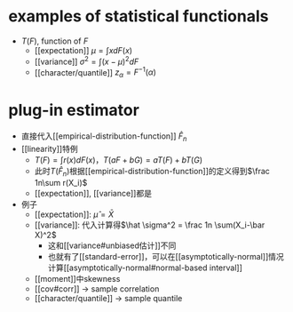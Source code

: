 # examples of statistical functionals
- $T(F)$, function of $F$
  - [[expectation]] $\mu =\int xdF(x)$
  - [[variance]] $\sigma^2=\int (x-\mu)^2 dF$
  - [[character/quantile]] $z_{\alpha}=F^{-1}(\alpha)$
# plug-in estimator
- 直接代入[[empirical-distribution-function]] $\hat F_n$
- [[linearity]]特例
  - $T(F)=\int r(x)dF(x)$，$T(aF+bG)=aT(F)+bT(G)$
  - 此时$T(\hat F_n)$根据[[empirical-distribution-function]]的定义得到$\frac 1n\sum r(X_i)$
  - [[expectation]], [[variance]]都是
- 例子
  - [[expectation]]: $\hat \mu =\bar X$
  - [[variance]]: 代入计算得$\hat \sigma^2 = \frac 1n \sum(X_i-\bar X)^2$
    - 这和[[variance#unbiased估计]]不同
    - 也就有了[[standard-error]]，可以在[[asymptotically-normal]]情况计算[[asymptotically-normal#normal-based interval]]
  - [[moment]]中skewness
  - [[cov#corr]] -> sample correlation
  - [[character/quantile]] -> sample quantile
